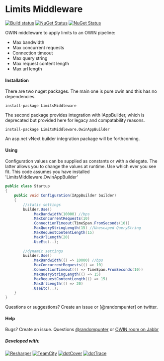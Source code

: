 Limits Middleware
===========

[![Build status](https://ci.appveyor.com/api/projects/status/o6bm02n8stya868r)](https://ci.appveyor.com/project/damianh/limitsmiddleware) [![NuGet Status](http://img.shields.io/nuget/v/LimitsMiddleware.svg?style=flat)](https://www.nuget.org/packages/LimitsMiddleware/) [![NuGet Status](http://img.shields.io/nuget/v/LimitsMiddleware.OwinAppBuilder.svg?style=flat)](https://www.nuget.org/packages/LimitsMiddleware.OwinAppBuilder/)

OWIN middleware to apply limits to an OWIN pipeline:

 - Max bandwidth
 - Max concurrent requests
 - Connection timeout
 - Max query string
 - Max request content length
 - Max url length
 
#### Installation

There are two nuget packages. The main one is pure owin and this has no dependencies.

`install-package LimitsMiddleware`

The second package provides integration with IAppBuilder, which is deprecated but provided here for legacy and compatability reasons.

`install-package LimitsMiddleware.OwinAppBuilder`

An asp.net vNext builder integration package will be forthcoming.

#### Using

Configuration values can be supplied as constants or with a delegate. The latter allows you to change the values at runtime. Use which ever you see fit. This code assumes you have installed 'LimitsMiddleware.OwinAppBuilder'


```csharp
public class Startup
{
    public void Configuration(IAppBuilder builder)
    {
        //static settings
        builder.Use()
            .MaxBandwidth(10000) //bps
            .MaxConcurrentRequests(10)
            .ConnectionTimeout(TimeSpan.FromSeconds(10))
            .MaxQueryStringLength(15) //Unescaped QueryString
            .MaxRequestContentLength(15)
            .MaxUrlLength(20)
            .UseEtc(..);
            
        //dynamic settings
        builder.Use()
            .MaxBandwidth(() => 10000) //bps
            .MaxConcurrentRequests(() => 10)
            .ConnectionTimeout(() => TimeSpan.FromSeconds(10))
            .MaxQueryStringLength(() => 15)
            .MaxRequestContentLength(() => 15)
            .MaxUrlLength(() => 20)
            .UseEtc(..);
    }
}
```

Questions or suggestions? Create an issue or [@randompunter] on twitter.

#### Help

Bugs? Create an issue. Questions [@randompunter](https://twitter.com/randompunter) or [OWIN room on Jabbr](https://jabbr.net/#/rooms/owin)

##### Developed with:

[![Resharper](http://neventstore.org/images/logo_resharper_small.gif)](http://www.jetbrains.com/resharper/)
[![TeamCity](http://neventstore.org/images/logo_teamcity_small.gif)](http://www.jetbrains.com/teamcity/)
[![dotCover](http://neventstore.org/images/logo_dotcover_small.gif)](http://www.jetbrains.com/dotcover/)
[![dotTrace](http://neventstore.org/images/logo_dottrace_small.gif)](http://www.jetbrains.com/dottrace/)

